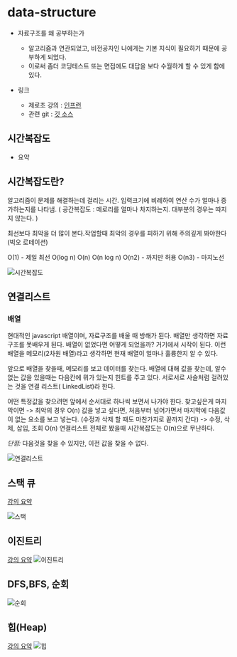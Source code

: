 # data-structure

- 자료구조를 왜 공부하는가

  - 알고리즘과 연관되었고, 비전공자인 나에게는 기본 지식이 필요하기 때문에 공부하게 되었다.
  - 이로써 좀더 코딩테스트 또는 면접에도 대답을 보다 수월하게 할 수 있게 함에 있다.

- 링크
  - 제로초 강의 : [인프런](https://www.inflearn.com/course/%EB%B9%84%EC%A0%84%EA%B3%B5%EC%9E%90-%EC%A0%84%EA%B3%B5%EC%9E%90-%EB%94%B0%EB%9D%BC%EC%9E%A1%EA%B8%B0-%EC%9E%90%EB%A3%8C%EA%B5%AC%EC%A1%B0-javascript?inst=7e8cf207&utm_source=instructor&utm_medium=referral&utm_campaign=inflearn_%ED%8A%B8%EB%9E%98%ED%94%BD_promotion-link)
  - 관련 git : [깃 소스](https://github.com/zerocho/cs-datastructure)

## 시간복잡도

- 요약

## 시간복잡도란?

알고리즘이 문제를 해결하는데 걸리는 시간. 입력크기에 비례하여 연산 수가 얼마나 증가하는지를 나타냄.
( 공간복잡도 : 메로리를 얼마나 차지하는지. 대부분의 경우는 따지지 않는다. )

최선보다 최악을 더 많이 본다.작업할때 최악의 경우를 피하기 위해 주의깊게 봐야한다 (빅오 로테이션)

O(1) - 제일 최선
O(log n)
O(n)
O(n log n)
O(n2) - 까지만 허용
O(n3) - 마지노선

![시간복잡도](/images/Time_complexity.png)

## 연결리스트

### 배열

현대적인 javascript 배열이며, 자료구조를 배울 때 방해가 된다. 배열만 생각하면 자료구조를 못배우게 된다.
배열이 없었다면 어떻게 되었을까? 거기에서 시작이 된다. 이런 배열을 메모리(2차원 배열)라고 생각하면 현재 배열이 얼마나 훌륭한지 알 수 있다.

앞으로 배열을 찾을때, 메모리를 보고 데이터를 찾는다. 배열에 대해 값을 찾는데, 알수 없는 값을 있을때는 다음칸에 뭐가 있는지 힌트를 주고 있다.
서로서로 사슬처럼 걸려있는 것을 연결 리스트( LinkedList)라 한다.

어떤 특정값을 찾으려면 앞에서 순서대로 하나씩 보면서 나가야 한다.
찾고싶은게 마지막이면 -> 최악의 경우 O(n)
값을 넣고 싶다면, 처음부터 넘어가면서 마지막에 다음값이 없는 요소를 보고 넣는다. (수정과 삭제 할 때도 마찬가지로 끝까지 간다) -> 수정, 삭제, 삽입, 조회 O(n)
연결리스트 전체로 봤을때 시간복잡도는 O(n)으로 무난하다.

_단점:_ 다음것을 찾을 수 있지만, 이전 값을 찾을 수 없다.

![연결리스트](/images/linkedlist.png)

## 스택 큐

[강의 요약](https://www.notion.so/Study-c6b38ef02dcd4b279e7a605515344458?p=25a1ede3f1b580d39c67c7895430c29e&pm=s)

![스택](/images/stack_queue.png)

## 이진트리

[강의 요약](https://www.notion.so/4-2621ede3f1b580e7954ef962b35e81dc?source=copy_link)
![이진트리](/images/binarysearchtree.png)

## DFS,BFS, 순회

![순회](/images/tree_traversal.png)

## 힙(Heap)

[강의 요약](https://www.notion.so/5-Heap-2691ede3f1b5805a8ea1c8acd64b97f7?source=copy_link)
![힙](/images/heap.png)
